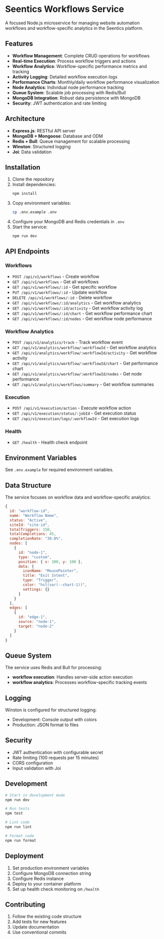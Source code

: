 # Seentics Workflows Service

A focused Node.js microservice for managing website automation workflows and workflow-specific analytics in the Seentics platform.

## Features

- **Workflow Management**: Complete CRUD operations for workflows
- **Real-time Execution**: Process workflow triggers and actions
- **Workflow Analytics**: Workflow-specific performance metrics and tracking
- **Activity Logging**: Detailed workflow execution logs
- **Performance Charts**: Monthly/daily workflow performance visualization
- **Node Analytics**: Individual node performance tracking
- **Queue System**: Scalable job processing with Redis/Bull
- **MongoDB Integration**: Robust data persistence with MongoDB
- **Security**: JWT authentication and rate limiting

## Architecture

- **Express.js**: RESTful API server
- **MongoDB + Mongoose**: Database and ODM
- **Redis + Bull**: Queue management for scalable processing
- **Winston**: Structured logging
- **Joi**: Data validation

## Installation

1. Clone the repository
2. Install dependencies:
   ```bash
   npm install
   ```
3. Copy environment variables:
   ```bash
   cp .env.example .env
   ```
4. Configure your MongoDB and Redis credentials in `.env`
5. Start the service:
   ```bash
   npm run dev
   ```

## API Endpoints

### Workflows
- `POST /api/v1/workflows` - Create workflow
- `GET /api/v1/workflows` - Get all workflows
- `GET /api/v1/workflows/:id` - Get specific workflow
- `PUT /api/v1/workflows/:id` - Update workflow
- `DELETE /api/v1/workflows/:id` - Delete workflow
- `GET /api/v1/workflows/:id/analytics` - Get workflow analytics
- `GET /api/v1/workflows/:id/activity` - Get workflow activity log
- `GET /api/v1/workflows/:id/chart` - Get workflow performance chart
- `GET /api/v1/workflows/:id/nodes` - Get workflow node performance

### Workflow Analytics
- `POST /api/v1/analytics/track` - Track workflow event
- `GET /api/v1/analytics/workflow/:workflowId` - Get workflow analytics
- `GET /api/v1/analytics/workflow/:workflowId/activity` - Get workflow activity
- `GET /api/v1/analytics/workflow/:workflowId/chart` - Get performance chart
- `GET /api/v1/analytics/workflow/:workflowId/nodes` - Get node performance
- `GET /api/v1/analytics/workflows/summary` - Get workflow summaries

### Execution
- `POST /api/v1/execution/action` - Execute workflow action
- `GET /api/v1/execution/status/:jobId` - Get execution status
- `GET /api/v1/execution/logs/:workflowId` - Get execution logs

### Health
- `GET /health` - Health check endpoint

## Environment Variables

See `.env.example` for required environment variables.

## Data Structure

The service focuses on workflow data and workflow-specific analytics:

```javascript
{
  id: "workflow-id",
  name: "Workflow Name",
  status: "Active",
  siteId: "site-id",
  totalTriggers: 150,
  totalCompletions: 45,
  completionRate: "30.0%",
  nodes: [
    {
      id: "node-1",
      type: "custom",
      position: { x: 100, y: 100 },
      data: {
        iconName: "MousePointer",
        title: "Exit Intent",
        type: "Trigger",
        color: "hsl(var(--chart-1))",
        settings: {}
      }
    }
  ],
  edges: [
    {
      id: "edge-1",
      source: "node-1",
      target: "node-2"
    }
  ]
}
```

## Queue System

The service uses Redis and Bull for processing:

- **workflow execution**: Handles server-side action execution
- **workflow analytics**: Processes workflow-specific tracking events

## Logging

Winston is configured for structured logging:
- Development: Console output with colors
- Production: JSON format to files

## Security

- JWT authentication with configurable secret
- Rate limiting (100 requests per 15 minutes)
- CORS configuration
- Input validation with Joi

## Development

```bash
# Start in development mode
npm run dev

# Run tests
npm test

# Lint code
npm run lint

# Format code
npm run format
```

## Deployment

1. Set production environment variables
2. Configure MongoDB connection string
3. Configure Redis instance
4. Deploy to your container platform
5. Set up health check monitoring on `/health`

## Contributing

1. Follow the existing code structure
2. Add tests for new features
3. Update documentation
4. Use conventional commits